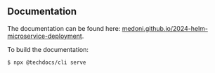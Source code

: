 ## Documentation
The documentation can be found here: [medoni.github.io/2024-helm-microservice-deployment](https://medoni.github.io/2024-helm-microservice-deployment/).

To build the documentation:
```bash
$ npx @techdocs/cli serve
```
